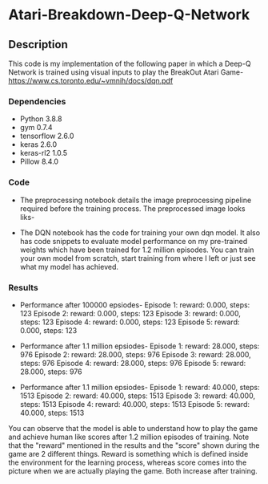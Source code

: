 # Atari-Breakdown-Deep-Q-Network

## Description

This code is my implementation of the following paper in which a Deep-Q Network is trained using visual inputs to play the BreakOut Atari Game- 
https://www.cs.toronto.edu/~vmnih/docs/dqn.pdf

### Dependencies

* Python 3.8.8
* gym  0.7.4
* tensorflow 2.6.0
* keras 2.6.0
* keras-rl2 1.0.5
* Pillow 8.4.0

### Code

* The preprocessing notebook details the image preprocessing pipeline required before the training process. The preprocessed image looks liks-


* The DQN notebook has the code for training your own dqn model. It also has code snippets to evaluate model performance on my pre-trained weights which have been trained
for 1.2 million episodes. You can train your own model from scratch, start training from where I left or just see what my model has achieved.

### Results

* Performance after 100000 epsiodes-
Episode 1: reward: 0.000, steps: 123
Episode 2: reward: 0.000, steps: 123
Episode 3: reward: 0.000, steps: 123
Episode 4: reward: 0.000, steps: 123
Episode 5: reward: 0.000, steps: 123

* Performance after 1.1 million epsiodes-
Episode 1: reward: 28.000, steps: 976
Episode 2: reward: 28.000, steps: 976
Episode 3: reward: 28.000, steps: 976
Episode 4: reward: 28.000, steps: 976
Episode 5: reward: 28.000, steps: 976

* Performance after 1.1 million epsiodes-
Episode 1: reward: 40.000, steps: 1513
Episode 2: reward: 40.000, steps: 1513
Episode 3: reward: 40.000, steps: 1513
Episode 4: reward: 40.000, steps: 1513
Episode 5: reward: 40.000, steps: 1513


You can observe that the model is able to understand how to play the game and achieve human like scores after 1.2 million episodes of training. 
Note that the "reward" mentioned in the results and the "score" shown during the game are 2 different things. Reward is something which is defined inside the environment
for the learning process, whereas score comes into the picture when we are actually playing the game. Both increase after training.
